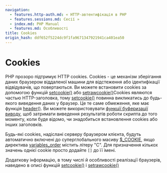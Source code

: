 ```yaml
---
navigation:
  - features.http-auth.md: « HTTP-автентифікація в PHP
  - features.sessions.md: Сесії »
  - index.md: PHP Manual
  - features.md: Особливості
title: Cookies
origin_hash: ddf652f5224dc9f1fa9671347921941ca401ea50
---
```

# Cookies

PHP прозоро підтримує HTTP cookies. Cookies - це механізм зберігання даних браузером віддаленої машини для відстеження або ідентифікації відвідувачів, що повертаються. Ви можете встановити cookies за допомогою функцій [setcookie()](function.setcookie.md) або [setrawcookie()](function.setrawcookie.md)Cookies являются частью HTTP-заголовка, тому [setcookie()](function.setcookie.md) повинна викликатись до будь-якого виведення даних у браузер. Це те саме обмеження, яке має функція [header()](function.header.md). Ви можете використовувати [функції буферизації виводу](ref.outcontrol.md), щоб затримати виведення результатів роботи скрипта до того моменту, коли буде відомо, чи знадобиться встановлення cookies або інших заголовків.

Будь-які cookies, надіслані серверу браузером клієнта, будуть автоматично включені до суперглобального масиву [$\_COOKIE](reserved.variables.cookies.md), якщо директива [variables\_order](ini.core.md#ini.variables-order) містить літеру "C". Для призначення кількох значень однієї cookie просто додайте `[]` до її імені.

Додаткову інформацію, в тому числі й особливості реалізації браузерів, наведено в описі функцій [setcookie()](function.setcookie.md) і [setrawcookie()](function.setrawcookie.md)
